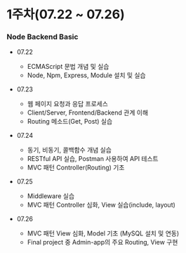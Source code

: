 # 1주차(07.22 ~ 07.26) 
### Node Backend Basic

- 07.22
    - ECMAScript 문법 개념 및 실습
    - Node, Npm, Express, Module 설치 및 실습

- 07.23 
    - 웹 페이지 요청과 응답 프로세스
    - Client/Server, Frontend/Backend 관계 이해
    - Routing 메소드(Get, Post) 실습

- 07.24 
    - 동기, 비동기, 콜백함수 개념 실습
    - RESTful API 실습, Postman 사용하여 API 테스트
    - MVC 패턴 Controller(Routing) 기초

- 07.25 
    - Middleware 실습
    - MVC 패턴 Controller 심화, View 실습(include, layout)

- 07.26 
    - MVC 패턴 View 심화, Model 기초 (MySQL 설치 및 연동)
    - Final project 중 Admin-app의 주요 Routing, View 구현
